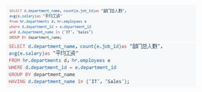 ![image](https://github.com/wk-king/Oracle/blob/master/1.PNG)
![image](https://github.com/wk-king/Oracle/blob/master/2.PNG)
